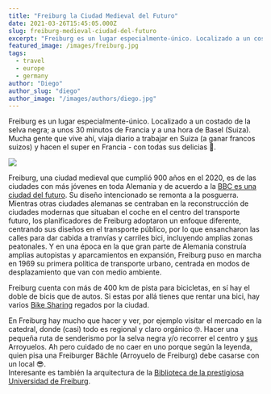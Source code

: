 ```yaml
---
title: "Freiburg la Ciudad Medieval del Futuro"
date: 2021-03-26T15:45:05.000Z
slug: freiburg-medieval-ciudad-del-futuro
excerpt: "Freiburg es un lugar especialmente-único. Localizado a un costado de la selva negra; a unos 30 minutos de Francia y a una hora de Basel (Suiza). Mucha gente que..."
featured_image: /images/freiburg.jpg
tags:
  - travel
  - europe
  - germany
author: "Diego"
author_slug: "diego"
author_image: "/images/authors/diego.jpg"
---
```


Freiburg es un lugar especialmente-único. Localizado a un costado de la selva negra; a unos 30 minutos de Francia y a una hora de Basel (Suiza). Mucha gente que vive ahí, viaja diario a trabajar en Suiza (a ganar francos suizos) y hacen el super en Francia - con todas sus delicias 🤩.

![](/images/image-4.png)

Freiburg, una ciudad medieval que cumplió 900 años en el 2020, es de las ciudades con más jóvenes en toda Alemania y de acuerdo a la [BBC es una ciudad del futuro](http://www.bbc.com/travel/story/20200715-freiburg-germanys-futuristic-city-set-in-a-forest). Su diseño intencionado se remonta a la posguerra. Mientras otras ciudades alemanas se centraban en la reconstrucción de ciudades modernas que situaban el coche en el centro del transporte futuro, los planificadores de Freiburg adoptaron un enfoque diferente, centrando sus diseños en el transporte público, por lo que ensancharon las calles para dar cabida a tranvías y carriles bici, incluyendo amplias zonas peatonales. Y en una época en la que gran parte de Alemania construía amplias autopistas y aparcamientos en expansión, Freiburg puso en marcha en 1969 su primera política de transporte urbano, centrada en modos de desplazamiento que van con medio ambiente.

Freiburg cuenta con más de 400 km de pista para bicicletas, en sí hay el doble de bicis que de autos. Si estas por allá tienes que rentar una bici, hay varios [Bike Sharing](https://es.wikipedia.org/wiki/Sistema_de_bicicletas_compartidas) regados por la ciudad.

En Freiburg hay mucho que hacer y ver, por ejemplo visitar el mercado en la catedral, donde (casi) todo es regional y claro orgánico 🤓. Hacer una pequeña ruta de senderismo por la selva negra y/o recorrer el centro y [](https://es.wikipedia.org/wiki/Arroyuelos_de_Friburgo)[sus](https://es.wikipedia.org/wiki/Arroyuelos_de_Friburgo) Arroyuelos. Ah pero cuidado de no caer en uno porque según la leyenda, quien pisa una Freiburger Bächle (Arroyuelo de Freiburg) debe casarse con un local 😎.  
Interesante es también la arquitectura de la [Biblioteca de la prestigiosa Universidad de Freiburg](https://www.instagram.com/p/CJofCkBspIF/).